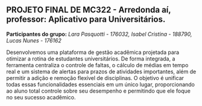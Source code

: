 ## PROJETO FINAL DE MC322 - Arredonda aí, professor: Aplicativo para Universitários.

**Participantes do grupo:** *Lara Pasquotti - 176032, Isabel Cristina - 188790, Lucas Nunes - 176162*

Desenvolvemos uma plataforma de gestão acadêmica projetada para otimizar a rotina de estudantes universitários. De forma integrada, a ferramenta centraliza o controle de faltas, o cálculo de médias em tempo real e um sistema de alertas para prazos de atividades importantes, além de permitir a adição e remoção flexível de disciplinas. O objetivo é unificar todas essas funcionalidades essenciais em um único lugar, proporcionando ao aluno total controle sobre seu desempenho e permitindo que ele foque no seu sucesso acadêmico.


